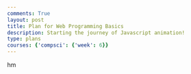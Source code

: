 ```yaml
---
comments: True
layout: post
title: Plan for Web Programming Basics
description: Starting the journey of Javascript animation!
type: plans
courses: {'compsci': {'week': 6}}
---
```


hm
